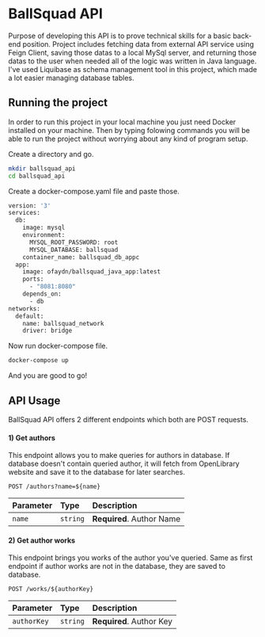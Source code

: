 
# BallSquad API
Purpose of developing this API is to prove technical skills for a basic back-end position. Project includes fetching data from external API service using Feign Client, saving those datas to a local MySql server, and returning those datas to the user when needed all of the logic was written in Java language. I've used Liquibase as schema management tool in this project, which made a lot easier managing database tables. 

## Running the project
In order to run this project in your local machine you just need Docker installed on your machine. Then by typing folowing commands you will be able to run the project without worrying about any kind of program setup.

Create a directory and go. 
```bash
mkdir ballsquad_api
cd ballsquad_api
```
Create a docker-compose.yaml file and paste those.
```bash
version: '3'
services:
  db:
    image: mysql
    environment:
      MYSQL_ROOT_PASSWORD: root
      MYSQL_DATABASE: ballsquad
    container_name: ballsquad_db_appc
  app:
    image: ofaydn/ballsquad_java_app:latest
    ports:
      - "8081:8080"
    depends_on:
      - db
networks:
  default:
    name: ballsquad_network
    driver: bridge

```
Now run docker-compose file.
```bash
docker-compose up
```
And you are good to go!
## API Usage
BallSquad API offers 2 different endpoints which both are POST requests.

#### 1) Get authors
This endpoint allows you to make queries for authors in database. If database doesn't contain queried author, it will fetch from OpenLibrary website and save it to the database for later searches.

```http
POST /authors?name=${name}
```

| Parameter | Type     |  Description                |
| :-------- | :------- | :------------------------- |
| `name` | `string` | **Required**. Author Name |

#### 2) Get author works
This endpoint brings you works of the author you've queried. Same as first endpoint if author works are not in the database, they are saved to database.

```http
POST /works/${authorKey}
```

| Parameter | Type     | Description                       |
| :-------- | :------- | :-------------------------------- |
| `authorKey`      | `string` | **Required**. Author Key |
